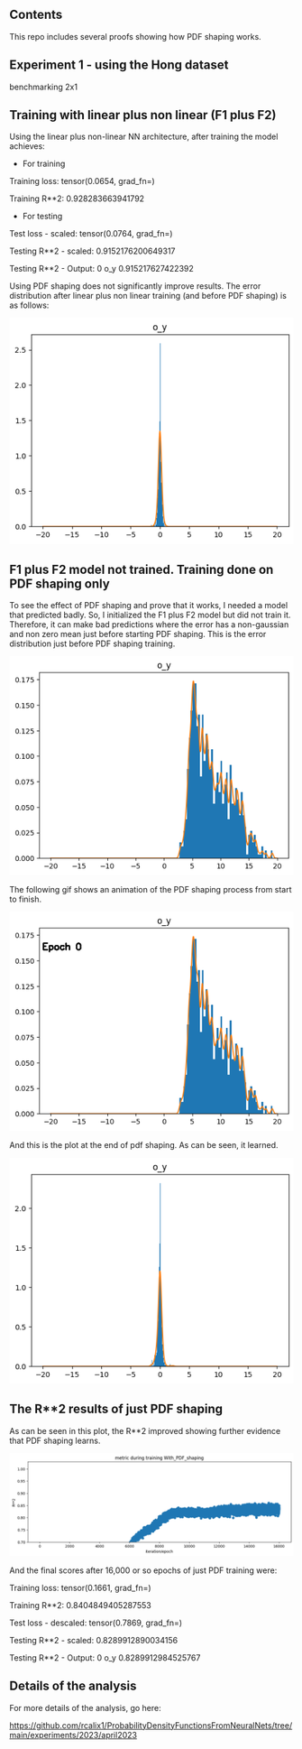 ## Contents

This repo includes several proofs showing how PDF shaping works.

## Experiment 1 - using the Hong dataset

benchmarking 2x1

## Training with linear plus non linear (F1 plus F2)

Using the linear plus non-linear NN architecture, after training the model achieves:

* For training

Training loss: tensor(0.0654, grad_fn=<MseLossBackward0>)

Training R**2: 0.928283663941792

* For testing

Test loss - scaled: tensor(0.0764, grad_fn=<MseLossBackward0>)

Testing R**2 - scaled: 0.9152176200649317

Testing R**2 - Output: 0 o_y 0.915217627422392

Using PDF shaping does not significantly improve results. The error distribution after linear plus non linear training (and before PDF shaping) is as follows:

![After F1 PLUS f2 TRAINING](F1plusf2_training.png "WITH TRAINING")
  
## F1 plus F2 model not trained. Training done on PDF shaping only

To see the effect of PDF shaping and prove that it works, I needed a model that predicted badly. So, I initialized the F1 plus F2 model but did not train it. Therefore, it can make bad predictions where the error has a non-gaussian and non zero mean just before starting PDF shaping. This is the error distribution just before PDF shaping training. 


![just at the start of pdf training](at_start_pdf_training.png "at_start_pdf")

The following gif shows an animation of the PDF shaping process from start to finish.
  

![pdf shaping gif](pdf_shaping_in_action.gif "gif_pdf")
  

And this is the plot at the end of pdf shaping. As can be seen, it learned. 


![just at the start of pdf training](at_end_pdf_training.png "at_start_pdf")
  

## The R**2 results of just PDF shaping
  
As can be seen in this plot, the R**2 improved showing further evidence that PDF shaping learns.
  
![r2 plot for pdf training](R2plot.png "r2 plot")
  
And the final scores after 16,000 or so epochs of just PDF training were:
  
Training loss: tensor(0.1661, grad_fn=<MseLossBackward0>)
  
Training R**2:     0.8404849405287553
  

Test loss - descaled: tensor(0.7869, grad_fn=<MseLossBackward0>)
  
Testing R**2 - scaled: 0.8289912890034156
  

Testing R**2 - Output: 0 o_y 0.8289912984525767


## Details of the analysis

For more details of the analysis, go here:

https://github.com/rcalix1/ProbabilityDensityFunctionsFromNeuralNets/tree/main/experiments/2023/april2023

